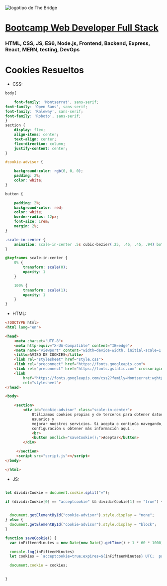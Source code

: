 ![logotipo de The Bridge](https://user-images.githubusercontent.com/27650532/77754601-e8365180-702b-11ea-8bed-5bc14a43f869.png  "logotipo de The Bridge")


# [Bootcamp Web Developer Full Stack](https://www.thebridge.tech/bootcamps/bootcamp-fullstack-developer/)

### HTML, CSS, JS, ES6, Node.js, Frontend, Backend, Express, React, MERN, testing, DevOps

# Cookies Resueltos

- CSS: 
```css
body{

    font-family: 'Montserrat', sans-serif;
font-family: 'Open Sans', sans-serif;
font-family: 'Raleway', sans-serif;
font-family: 'Roboto', sans-serif;
}
section {
    display: flex;
    align-items: center;
    text-align: center;
    flex-direction: column;
    justify-content: center;
}

#cookie-advisor {

    background-color: rgb(0, 0, 0);
    padding: 2%;
    color: white;
}

button {

    padding: 2%;
    background-color: red;
    color: white;
    border-radius: 12px;
    font-size: 1rem;
    margin: 2%;
}

.scale-in-center {
    animation: scale-in-center .5s cubic-bezier(.25, .46, .45, .94) both
}

@keyframes scale-in-center {
    0% {
        transform: scale(0);
        opacity: 1
    }

    100% {
        transform: scale(1);
        opacity: 1
    }
}

```
- HTML:

```HTML 
<!DOCTYPE html>
<html lang="en">

<head>
    <meta charset="UTF-8">
    <meta http-equiv="X-UA-Compatible" content="IE=edge">
    <meta name="viewport" content="width=device-width, initial-scale=1.0">
    <title>AVISO DE COOKIES</title>
    <link rel="stylesheet" href="style.css">
    <link rel="preconnect" href="https://fonts.googleapis.com">
    <link rel="preconnect" href="https://fonts.gstatic.com" crossorigin>
    <link
        href="https://fonts.googleapis.com/css2?family=Montserrat:wght@200&family=Open+Sans:wght@300&family=Raleway:wght@300&family=Roboto:wght@300&display=swap"
        rel="stylesheet">
</head>

<body>

    <section>
        <div id="cookie-advisor" class="scale-in-center">
            Utilizamos cookies propias y de terceros para obtener datos estadísticos de la navegación de nuestros
            usuarios y
            mejorar nuestros servicios. Si acepta o continúa navegando, consideramos que acepta su uso. Puede cambiar la
            configuración u obtener más información aquí .
            <br>
            <button onclick="saveCookie();">Aceptar</button>
        </div>

     </section>
     <script src="script.js"></script>
</body>

</html>

```

- JS: 
```javascript 

let dividirCookie = document.cookie.split("=");

if (dividirCookie[0] == "acceptcookie" && dividirCookie[1] == "true") {

 
  document.getElementById("cookie-advisor").style.display = "none";
} else {
  document.getElementById("cookie-advisor").style.display = "block";
}

function saveCookie() {
  var inFifteenMinutes = new Date(new Date().getTime() + 1 * 60 * 1000);

  console.log(inFifteenMinutes)
  let cookies = `acceptcookie=true;expires=${inFifteenMinutes} UTC;  path=/`;

  document.cookie = cookies;

 
}

```